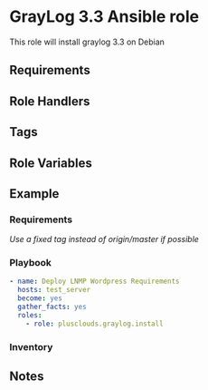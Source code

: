 # GrayLog 3.3 Ansible role

This role will install graylog 3.3 on Debian

## Requirements



## Role Handlers

## Tags

## Role Variables

## Example

### Requirements

_Use a fixed tag instead of origin/master if possible_

### Playbook

```yaml
- name: Deploy LNMP Wordpress Requirements
  hosts: test_server
  become: yes
  gather_facts: yes
  roles:
    - role: plusclouds.graylog.install

```

### Inventory



## Notes
